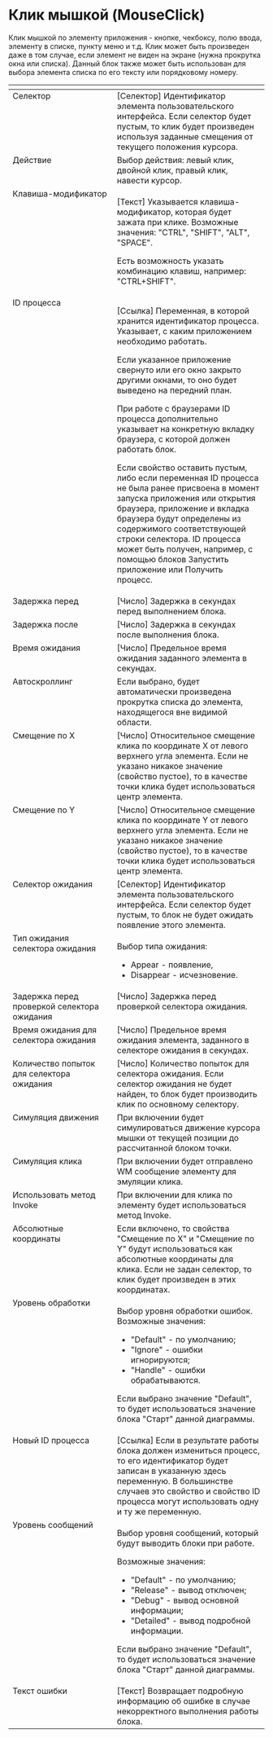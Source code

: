 # Клик мышкой (MouseClick)

Клик мышкой по элементу приложения - кнопке, чекбоксу, полю ввода, элементу в списке, пункту меню и т.д. Клик может быть произведен даже в том случае, если элемент не виден на экране (нужна прокрутка окна или списка). Данный блок также может быть использован для выбора элемента списка по его тексту или порядковому номеру.

<table data-header-hidden><thead><tr><th width="226" valign="top"></th><th width="343" valign="top"></th></tr></thead><tbody><tr><td valign="top">Селектор</td><td valign="top">[Селектор] Идентификатор элемента пользовательского интерфейса. Если селектор будет пустым, то клик будет произведен используя заданные смещения от текущего положения курсора.</td></tr><tr><td valign="top">Действие</td><td valign="top">Выбор действия: левый клик, двойной клик, правый клик, навести курсор.</td></tr><tr><td valign="top">Клавиша-модификатор</td><td valign="top"><p>[Текст] Указывается клавиша-модификатор, которая будет зажата при клике. Возможные значения: "CTRL", "SHIFT", "ALT", "SPACE". </p><p>Есть возможность указать комбинацию клавиш, например: "CTRL+SHIFT".</p></td></tr><tr><td valign="top">ID процесса</td><td valign="top"><p>[Ссылка] Переменная, в которой хранится идентификатор процесса. Указывает, с каким приложением необходимо работать. </p><p></p><p>Если указанное приложение свернуто или его окно закрыто другими окнами, то оно будет выведено на передний план. </p><p></p><p>При работе с браузерами ID процесса дополнительно указывает на конкретную вкладку браузера, с которой должен работать блок. </p><p></p><p>Если свойство оставить пустым, либо если переменная ID процесса не была ранее присвоена в момент запуска приложения или открытия браузера, приложение и вкладка браузера будут определены из содержимого соответствующей строки селектора. ID процесса может быть получен, например, с помощью блоков Запустить приложение или Получить процесс.</p></td></tr><tr><td valign="top">Задержка перед</td><td valign="top">[Число] Задержка в секундах перед выполнением блока.</td></tr><tr><td valign="top">Задержка после</td><td valign="top">[Число] Задержка в секундах после выполнения блока.</td></tr><tr><td valign="top">Время ожидания</td><td valign="top">[Число] Предельное время ожидания заданного элемента в секундах.</td></tr><tr><td valign="top">Автоскроллинг</td><td valign="top">Если выбрано, будет автоматически произведена прокрутка списка до элемента, находящегося вне видимой области.</td></tr><tr><td valign="top">Смещение по X</td><td valign="top">[Число] Относительное смещение клика по координате X от левого верхнего угла элемента. Если не указано никакое значение (свойство пустое), то в качестве точки клика будет использоваться центр элемента.</td></tr><tr><td valign="top">Смещение по Y</td><td valign="top">[Число] Относительное смещение клика по координате Y от левого верхнего угла элемента. Если не указано никакое значение (свойство пустое), то в качестве точки клика будет использоваться центр элемента.</td></tr><tr><td valign="top">Селектор ожидания</td><td valign="top">[Селектор] Идентификатор элемента пользовательского интерфейса. Если селектор будет пустым, то блок не будет ожидать появление этого элемента.</td></tr><tr><td valign="top">Тип ожидания селектора ожидания</td><td valign="top"><p>Выбор типа ожидания:</p><ul><li>Appear - появление, </li><li>Disappear - исчезновение.</li></ul></td></tr><tr><td valign="top">Задержка перед проверкой селектора ожидания</td><td valign="top">[Число] Задержка перед проверкой селектора ожидания.</td></tr><tr><td valign="top">Время ожидания для селектора ожидания</td><td valign="top">[Число] Предельное время ожидания элемента, заданного в селекторе ожидания в секундах.</td></tr><tr><td valign="top">Количество попыток для селектора ожидания</td><td valign="top">[Число] Количество попыток для селектора ожидания. Если селектор ожидания не будет найден, то блок будет производить клик по основному селектору.</td></tr><tr><td valign="top">Симуляция движения</td><td valign="top">При включении будет симулироваться движение курсора мышки от текущей позиции до рассчитанной блоком точки.</td></tr><tr><td valign="top">Симуляция клика</td><td valign="top">При включении будет отправлено WM сообщение элементу для эмуляции клика.</td></tr><tr><td valign="top">Использовать метод Invoke</td><td valign="top">При включении для клика по элементу будет использоваться метод Invoke.</td></tr><tr><td valign="top">Абсолютные координаты</td><td valign="top">Если включено, то свойства "Смещение по X" и "Смещение по Y" будут использоваться как абсолютные координаты для клика. Если не задан селектор, то клик будет произведен в этих координатах.</td></tr><tr><td valign="top">Уровень обработки</td><td valign="top"><p>Выбор уровня обработки ошибок. Возможные значения: </p><ul><li>"Default" - по умолчанию; </li><li>"Ignore" - ошибки игнорируются; </li><li>"Handle" - ошибки обрабатываются. </li></ul><p>Если выбрано значение "Default", то будет использоваться значение блока "Старт" данной диаграммы.</p></td></tr><tr><td valign="top">Новый ID процесса</td><td valign="top">[Ссылка] Если в результате работы блока должен измениться процесс, то его идентификатор будет записан в указанную здесь переменную. В большинстве случаев это свойство и свойство ID процесса могут использовать одну и ту же переменную.</td></tr><tr><td valign="top">Уровень сообщений</td><td valign="top"><p>Выбор уровня сообщений, который будут выводить блоки при работе. </p><p>Возможные значения: </p><ul><li>"Default" - по умолчанию; </li><li>"Release" - вывод отключен; </li><li>"Debug" - вывод основной информации; </li><li>"Detailed" - вывод подробной информации. </li></ul><p>Если выбрано значение "Default", то будет использоваться значение блока "Старт" данной диаграммы.</p></td></tr><tr><td valign="top">Текст ошибки</td><td valign="top">[Текст] Возвращает подробную информацию об ошибке в случае некорректного выполнения работы блока.</td></tr></tbody></table>
